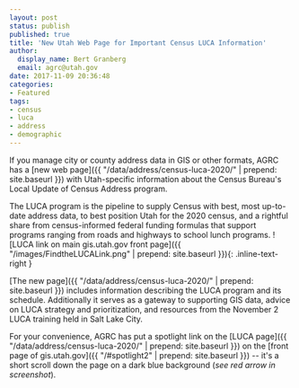```yaml
---
layout: post
status: publish
published: true
title: 'New Utah Web Page for Important Census LUCA Information'
author:
  display_name: Bert Granberg
  email: agrc@utah.gov
date: 2017-11-09 20:36:48
categories:
- Featured
tags:
- census
- luca
- address
- demographic
---
```

If you manage city or county address data in GIS or other formats, AGRC has a [new web page]({{ "/data/address/census-luca-2020/" | prepend: site.baseurl }}) with Utah-specific information about the Census Bureau's Local Update of Census Address program.

The LUCA program is the pipeline to supply Census with best, most up-to-date address data, to best position Utah for the 2020 census, and a rightful share from census-informed federal funding formulas that support programs ranging from roads and highways to school lunch programs.
![LUCA link on main gis.utah.gov front page]({{ "/images/FindtheLUCALink.png" | prepend: site.baseurl }}){: .inline-text-right }

[The new page]({{ "/data/address/census-luca-2020/" | prepend: site.baseurl }}) includes information describing the LUCA program and its schedule. Additionally it serves as a gateway to supporting GIS data, advice on LUCA strategy and prioritization, and resources from the November 2 LUCA training held in Salt Lake City.

For your convenience, AGRC has put a spotlight link on the [LUCA page]({{ "/data/address/census-luca-2020/" | prepend: site.baseurl }}) on the [front page of gis.utah.gov]({{ "/#spotlight2" | prepend: site.baseurl }}) -- it's a short scroll down the page on a dark blue background (_see red arrow in screenshot_).
